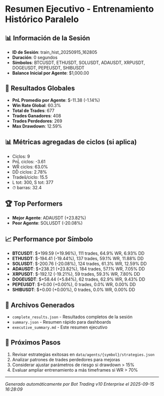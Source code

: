 # Resumen Ejecutivo - Entrenamiento Histórico Paralelo

## 📊 Información de la Sesión
- **ID de Sesión**: train_hist_20250915_162805
- **Duración**: 0 segundos
- **Símbolos**: BTCUSDT, ETHUSDT, SOLUSDT, ADAUSDT, XRPUSDT, DOGEUSDT, PEPEUSDT, SHIBUSDT
- **Balance Inicial por Agente**: $1,000.00

## 🎯 Resultados Globales
- **PnL Promedio por Agente**: $-11.38 (-1.14%)
- **Win Rate Global**: 60.3%
- **Total de Trades**: 677
- **Trades Ganadores**: 408
- **Trades Perdedores**: 269
- **Max Drawdown**: 12.59%

## 📊 Métricas agregadas de ciclos (si aplica)
- Ciclos: 9
- PnL̄ ciclos: -3.61
- WR̄ ciclos: 63.0%
- DD̄ ciclos: 2.78%
- Trades̄/ciclo: 15.5
- L tot: 300, S tot: 377
- ⏱̄ barras: 32.4


## 🏆 Top Performers
- **Mejor Agente**: ADAUSDT (+23.82%)
- **Peor Agente**: SOLUSDT (-20.08%)

## 📈 Performance por Símbolo
- **BTCUSDT**: $+199.59 (+19.96%), 111 trades, 64.9% WR, 6.93% DD
- **ETHUSDT**: $-194.41 (-19.44%), 137 trades, 59.1% WR, 11.88% DD
- **SOLUSDT**: $-200.76 (-20.08%), 124 trades, 61.3% WR, 12.59% DD
- **ADAUSDT**: $+238.21 (+23.82%), 184 trades, 57.1% WR, 7.05% DD
- **XRPUSDT**: $-192.12 (-19.21%), 59 trades, 59.3% WR, 7.80% DD
- **DOGEUSDT**: $+58.44 (+5.84%), 62 trades, 62.9% WR, 9.43% DD
- **PEPEUSDT**: $+0.00 (+0.00%), 0 trades, 0.0% WR, 0.00% DD
- **SHIBUSDT**: $+0.00 (+0.00%), 0 trades, 0.0% WR, 0.00% DD

## 📁 Archivos Generados
- `complete_results.json` - Resultados completos de la sesión
- `summary.json` - Resumen rápido para dashboards
- `executive_summary.md` - Este resumen ejecutivo

## 🎯 Próximos Pasos
1. Revisar estrategias exitosas en `data/agents/{symbol}/strategies.json`
2. Analizar patrones de trades perdedores para mejoras
3. Considerar ajustar parámetros de riesgo si drawdown > 15%
4. Evaluar ampliar entrenamiento a más timeframes si WR > 70%

---
*Generado automáticamente por Bot Trading v10 Enterprise el 2025-09-15 16:28:09*
